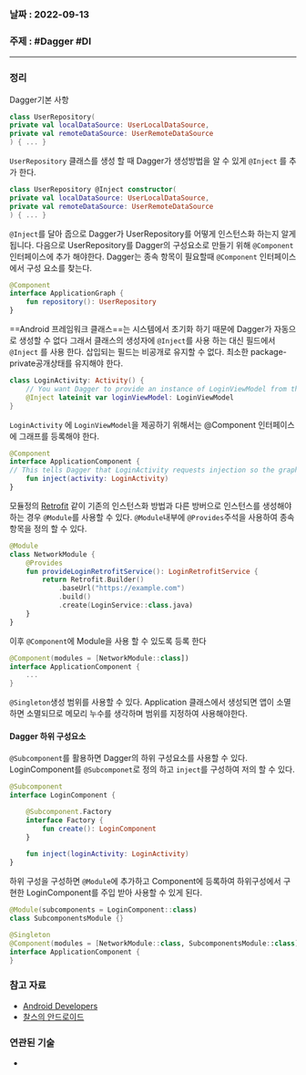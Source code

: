### 날짜 : 2022-09-13
### 주제 : #Dagger #DI
----
### 정리
Dagger기본 사항
```Kotlin
class UserRepository(    
private val localDataSource: UserLocalDataSource,    
private val remoteDataSource: UserRemoteDataSource  
) { ... }
```
`UserRepository` 클래스를 생성 할 때 Dagger가 생성방법을 알 수 있게 `@Inject` 를 추가 한다.
```Kotlin
class UserRepository @Inject constructor(    
private val localDataSource: UserLocalDataSource,    
private val remoteDataSource: UserRemoteDataSource  
) { ... }
```
`@Inject`를 달아 줍으로 Dagger가 UserRepository를 어떻게 인스턴스화 하는지 알게 됩니다.
다음으로 UserRepository를 Dagger의 구성요소로 만들기 위해 `@Component` 인터페이스에 추가 해야한다. Dagger는 종속 항목이 필요할때 `@Component` 인터페이스에서 구성 요소를 찾는다. 
```Kotlin
@Component  
interface ApplicationGraph {    
	fun repository(): UserRepository  
}
```

==Android 프레임워크 클래스==는 시스템에서 초기화 하기 때문에 Dagger가 자동으로 생성할 수 없다 그래서 클래스의 생성자에 `@Inject`를 사용 하는 대신 필드에서 `@Inject` 를 사용 한다. 
삽입되는 필드는 비공개로 유지할 수 없다. 최소한 package-private공개상태를 유지해야 한다.
```Kotlin
class LoginActivity: Activity() {    
	// You want Dagger to provide an instance of LoginViewModel from the graph    
	@Inject lateinit var loginViewModel: LoginViewModel  
}
```
`LoginActivity` 에 `LoginViewModel`을 제공하기 위해서는 @Component 인터페이스에 그래프를 등록해야 한다.
```Kotlin
@Component  
interface ApplicationComponent {    
// This tells Dagger that LoginActivity requests injection so the graph needs to    // satisfy all the dependencies of the fields that LoginActivity is requesting.  
	fun inject(activity: LoginActivity)  
}
```

모듈정의
 [Retrofit](https://square.github.io/retrofit/) 같이 기존의 인스턴스화 방법과 다른 방버으로 인스턴스를 생성해야 하는 경우 `@Module`를 사용할 수 있다. `@Module`내부에 `@Provides`주석을 사용하여 종속 항목을 정의 할 수 있다.
```Kotlin
@Module  
class NetworkModule {   
	@Provides    
	fun provideLoginRetrofitService(): LoginRetrofitService {      
		return Retrofit.Builder()                
			.baseUrl("https://example.com")                
			.build()                
			.create(LoginService::class.java)    
	}  
}
```
이후 `@Component`에 Module을 사용 할 수 있도록 등록 한다
```Kotlin
@Component(modules = [NetworkModule::class])  
interface ApplicationComponent {   
	...  
}
```
`@Singleton`생성 범위를 사용할 수 있다. Application 클래스에서 생성되면 앱이 소멸하면 소멸되므로 메모리 누수를 생각하며 범위를 지정하여 사용해야한다.

#### Dagger 하위 구성요소
`@Subcomponent`를 활용하면 Dagger의 하위 구성요소를 사용할 수 있다. LoginComponent를 `@Subcomponet`로 정의 하고 `inject`를 구성하여 저의 할 수 있다. 
```Kotlin
@Subcomponent  
interface LoginComponent {    

	@Subcomponent.Factory    
	interface Factory {        
		fun create(): LoginComponent   
	}    
	
	fun inject(loginActivity: LoginActivity)  
}
```
하위 구성을 구성하면 `@Module`에 추가하고 Component에 등록하여 하위구성에서 구현한 LoginComponent를 주입 받아 사용할 수 있게 된다.
```Kotlin
@Module(subcomponents = LoginComponent::class)  
class SubcomponentsModule {}

@Singleton  
@Component(modules = [NetworkModule::class, SubcomponentsModule::class])  
interface ApplicationComponent {  
}
```

### 참고 자료
- [Android Developers](https://developer.android.com/training/dependency-injection/dagger-android?hl=ko)
- [찰스의 안드로이드](https://www.charlezz.com/?p=1259)

### 연관된 기술
- 